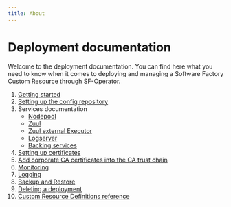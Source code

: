 ```yaml
---
title: About
---
```


# Deployment documentation

Welcome to the deployment documentation. You can find here what you need to know when it comes to deploying
and managing a Software Factory Custom Resource through SF-Operator.


1. [Getting started](./getting_started.md)
1. [Setting up the config repository](./config_repository.md)
1. Services documentation
    - [Nodepool](./nodepool.md)
    - [Zuul](./zuul.md)
    - [Zuul external Executor](./external-executor.md)
    - [Logserver](./logserver.md)
    - [Backing services](./backing_services.md)
1. [Setting up certificates](./certificates.md)
1. [Add corporate CA certificates into the CA trust chain](./corporate-certificates.md)
1. [Monitoring](./monitoring.md)
1. [Logging](./logging.md)
1. [Backup and Restore](./backup-restore.md)
1. [Deleting a deployment](./delete.md)
1. [Custom Resource Definitions reference](./crds.md)
